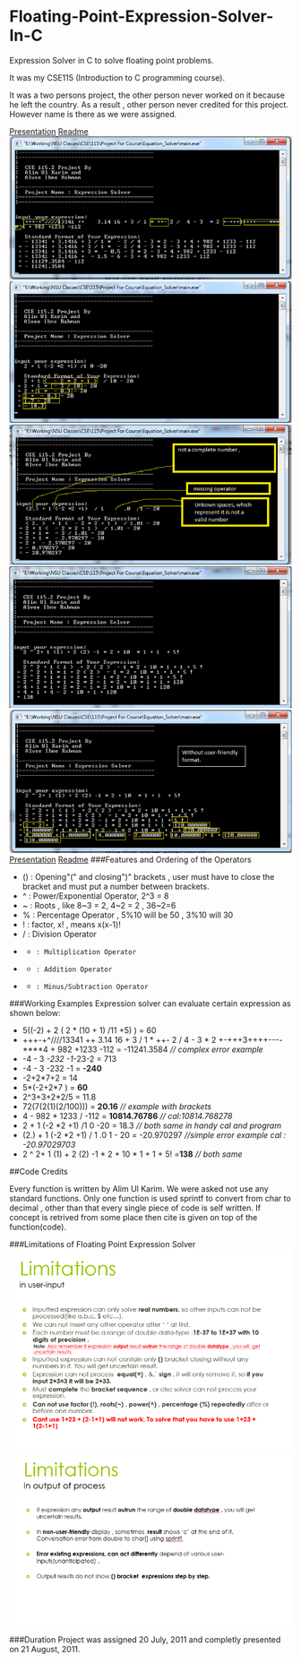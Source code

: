 Floating-Point-Expression-Solver-In-C
=====================================

Expression Solver in C to solve floating point problems.


It was my CSE115 (Introduction to C programming course).

It was a two persons project, the other person never worked on it
because he left the country. As a result , other person never credited
for this project. However name is there as we were assigned.

[Presentation](https://github.com/aukgit/Expression-Solver-In-C/blob/master/Presentation/presentation.pptx?raw=true "How to work with it") [Readme](https://github.com/aukgit/Expression-Solver-In-C/blob/master/Expression%20Solver%20In%20C/readme.txt "Readme")
![Floating Point Expression Solver in C : Error Solving Example](/Presentation/advance%20errors.png)
![Floating Point Expression Solver in C : Error Solving Example](/Presentation/expression%20steps.png)
![Floating Point Expression Solver in C : Error Solving Example](/Presentation/simple%20errors.png)
![Floating Point Expression Solver in C : Error Solving Example](/Presentation/user_friendly_format.png)
![Floating Point Expression Solver in C : Error Solving Example](/Presentation/without%20userfriendly%20format.png)
[Presentation](https://github.com/aukgit/Expression-Solver-In-C/blob/master/Presentation/presentation.pptx?raw=true "How to work with it") [Readme](https://github.com/aukgit/Expression-Solver-In-C/blob/master/Expression%20Solver%20In%20C/readme.txt "Readme")
###Features and Ordering of the Operators
- ()  	: Opening"(" and closing")" brackets , user must have to close the bracket and must put a number between brackets.
- ^   	: Power/Exponential Operator, 2^3 = 8
- ~   	: Roots , like 8~3 = 2, 4~2 = 2 , 36~2=6
- %   	: Percentage Operator , 5%10 will be 50 , 3%10 will 30
- !   	: factor, x! , means x(x-1)!
- /   	: Division Operator
- *  	: Multiplication Operator
- +   	: Addition Operator
- -   	: Minus/Subtraction Operator



###Working Examples
Expression solver can evaluate certain expression as shown below:
- 5((-2) + 2 ( 2 * (10 + 1) /11 +5) ) = 60
- +++-+^////13341 ++    3.14 16 + 3 / 1 * ++- 2 /  4 - 3  * 2 +-+++3++++----****4 + 982 +1233 -112 = -11241.3584 _// complex error example_
- -4 - 3 *-232 -1*-23-2 = 713
- -4 - 3 -232 -1 = **-240**
- -2+2*7+2 = 14
- 5*(-2+2*7 ) = **60**
- 2^3+3+2*2/5 = 11.8
- 72(7(2(1)(2/100))) = **20.16** _// example with brackets_
- 4 - 982 * 1233 / -112 = **10814.76786** _// cal:10814.768278_
- 2 + 1 (-2 *2 +1) /1 0 -20 = 18.3 _// both same in handy cal and program_
- (2.) + 1 (-2 *2 +1)  / 1      .0   1 - 20 = -20.970297 _//simple error example cal : -20.97029703_
- 2 ^ 2+ 1 (1) + 2 (2) -1 * 2 + 10  * 1 + 1  + 5! =**138** _// both same_

##Code Credits

Every function is written by Alim Ul Karim. We were asked not use any standard functions. Only one function is used sprintf to convert from char to decimal , other than that every single piece of code is self written. If concept is retrived from some place then cite is given on top of the function(code).


###Limitations of Floating Point Expression Solver
![Floating Point Expression Solver in C (Limitations-0): Error Solving Example](/Limitations-0.png)
![Floating Point Expression Solver in C (Limitations-1): Error Solving Example](/Limitations-1.png)


###Duration	
Project was assigned 20 July, 2011 and completly presented on 21 August, 2011.


